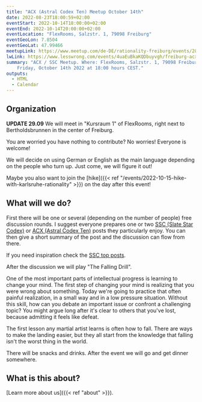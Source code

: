 ```yaml
---
title: "ACX (Astral Codex Ten) Meetup October 14th"
date: 2022-08-23T18:00:59+02:00
eventStart: 2022-10-14T18:00:00+02:00
eventEnd: 2022-10-14T20:00:00+02:00
eventLocation: "FlexRooms, Salzstr. 1, 79098 Freiburg"
eventGeoLon: 7.8504
eventGeoLat: 47.99466
meetupLink: https://www.meetup.com/de-DE/rationality-freiburg/events/288007506/
lwLink: https://www.lesswrong.com/events/4uaEuBkaKQDbuyvgh/freiburg-acx-ssc-meetup
summary: "ACX / SSC Meetup. Where: FlexRooms, Salzstr. 1, 79098 Freiburg. When:
    Friday, October 14th 2022 at 18:00 hours CEST."
outputs:
  - HTML
  - Calendar
---
```


## Organization

**UPDATE 29.09** We will meet in "Kursraum 1" of FlexRooms, right next to
Bertholdsbrunnen in the center of Freiburg.

You are worried you have nothing to contribute? No worries! Everyone is
welcome!

We will decide on using German or English as the main language depending on the
people who turn up. Just come, we will figure it out!

Maybe you also want to join the [hike]({{< ref
"/events/2022-10-15-hike-with-karlsruhe-rationality" >}}) on the day after this
event!

## What will we do?

First there will be one or several (depending on the number of people) free
discussion rounds. I suggest everyone prepares one or two [SSC (Slate Star
Codex)](https://slatestarcodex.com/) or [ACX (Astral Codex
Ten)](https://astralcodexten.substack.com/) posts they particularly enjoy. You
can then give a short summary of the post and the discussion can flow from
there.

If you need inspiration check the [SSC top
posts](https://slatestarcodex.com/top-posts/).

After the discussion we will play "The Falling Drill".

One of the most important parts of intellectual progress is learning to change
your mind. The first step of changing your mind is realizing that you were
wrong about something. Today we're going to practice that often painful
realization, in a small way and in a low pressure situation. Without this
skill, how can you debate an important issue or confront a challenging topic?
You might argue long after it's clear to others that you've lost, because
admitting it feels like defeat.

The first lesson any martial artist learns is often how to fall. There are ways
to make the landing easier, but they all start from the knowledge that falling
isn't the worst thing in the world.

There will be snacks and drinks. After the event we will go and get dinner
somewhere.

## What is this about?

[Learn more about us]({{< ref "about" >}}).
